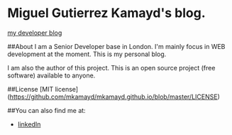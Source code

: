 # Miguel Gutierrez Kamayd's blog.
[my developer blog](http://mkamayd.github.io)

##About
I am a Senior Developer base in London. I'm mainly focus in WEB development at the moment. This is my personal blog. 

I am also the author of this project. This is an open source project (free software) available to anyone.


##License
[MIT license] (https://github.com/mkamayd/mkamayd.github.io/blob/master/LICENSE)  

##You can also find me at:
* [linkedIn](https://www.linkedin.com/in/miguelgutierrezkamayd)